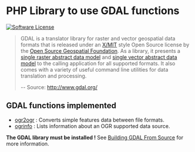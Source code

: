 # PHP Library to use GDAL functions

[![Software License](https://img.shields.io/badge/license-GPL--3.0-brightgreen.svg)](LICENSE)

> GDAL is a translator library for raster and vector geospatial data formats that is released under an [X/MIT](http://trac.osgeo.org/gdal/wiki/FAQGeneral#WhatlicensedoesGDALOGRuse) style Open Source license by the [Open Source Geospatial Foundation](http://www.osgeo.org/). As a library, it presents a [single raster abstract data model](http://www.gdal.org/gdal_datamodel.html) and [single vector abstract data model](http://www.gdal.org/ogr_arch.html) to the calling application for all supported formats. It also comes with a variety of useful command line utilities for data translation and processing.
>
> -- Source: <http://www.gdal.org/>

## GDAL functions implemented

- [ogr2ogr](http://www.gdal.org/ogr2ogr.html) : Converts simple features data between file formats.
- [ogrinfo](http://www.gdal.org/ogrinfo.html) : Lists information about an OGR supported data source.

**The GDAL library must be installed !** See [Building GDAL From Source](https://trac.osgeo.org/gdal/wiki/BuildHints) for more information.
